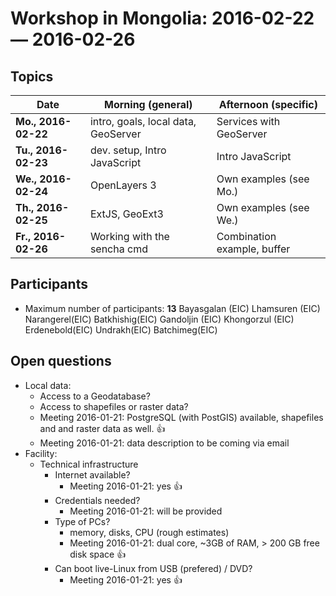 # Workshop in Mongolia: 2016-02-22 &mdash; 2016-02-26

## Topics

| **Date**            | **Morning (general)**               | **Afternoon (specific)**    |
|---------------------|-------------------------------------|-----------------------------|
| **Mo., 2016-02-22** | intro, goals, local data, GeoServer | Services with GeoServer     |
| **Tu., 2016-02-23** | dev. setup, Intro JavaScript        | Intro JavaScript            |
| **We., 2016-02-24** | OpenLayers 3                        | Own examples (see Mo.)      |
| **Th., 2016-02-25** | ExtJS, GeoExt3                      | Own examples (see We.)      |
| **Fr., 2016-02-26** | Working with the sencha cmd         | Combination example, buffer |

## Participants

* Maximum number of participants: **13**
 Bayasgalan (EIC)
 Lhamsuren (EIC)
 Narangerel(EIC)
 Batkhishig(EIC)
 Gandoljin (EIC)
 Khongorzul (EIC)
 Erdenebold(EIC)
 Undrakh(EIC)
 Batchimeg(EIC)



## Open questions

* Local data:
  * Access to a Geodatabase?
  * Access to shapefiles or raster data?
  * Meeting 2016-01-21: PostgreSQL (with PostGIS) available, shapefiles and and raster data as well. :+1:
  * Meeting 2016-01-21: data description to be coming via email
* Facility:
  * Technical infrastructure
    * Internet available?
      * Meeting 2016-01-21: yes  :+1:
    * Credentials needed?
      * Meeting 2016-01-21: will be provided
    * Type of PCs?
      * memory, disks, CPU (rough estimates)
      * Meeting 2016-01-21: dual core, ~3GB of RAM, > 200 GB free disk space :+1:
    * Can boot live-Linux from USB (prefered) / DVD?
      * Meeting 2016-01-21: yes :+1:
